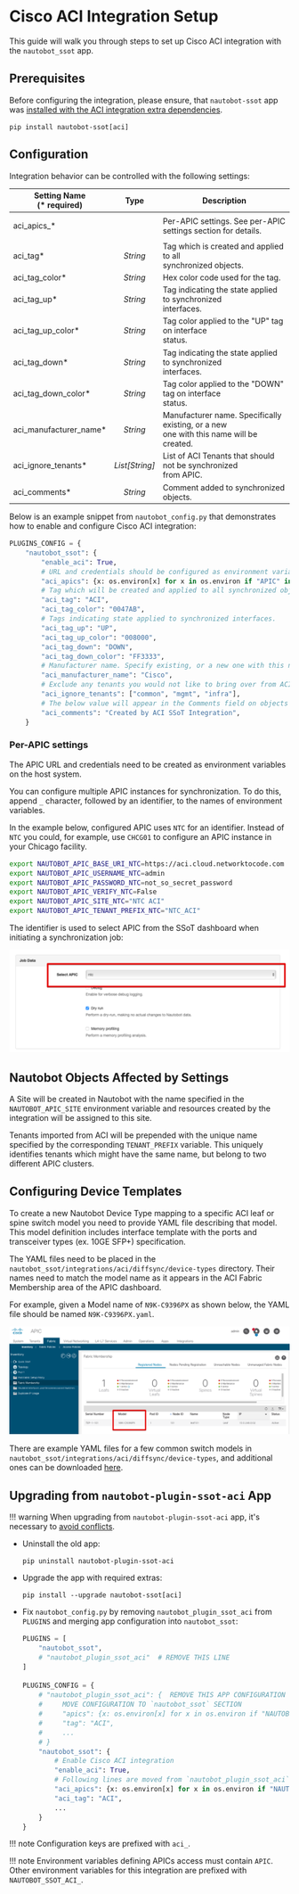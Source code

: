 # Cisco ACI Integration Setup

This guide will walk you through steps to set up Cisco ACI integration with the `nautobot_ssot` app.

## Prerequisites

Before configuring the integration, please ensure, that `nautobot-ssot` app was [installed with the ACI integration extra dependencies](../install.md#install-guide).

```shell
pip install nautobot-ssot[aci]
```

## Configuration

Integration behavior can be controlled with the following settings:

| Setting Name<br>(* required) | Type | Description |
|---|:---:|---|
| <p>aci_apics_*</p> |  | Per-APIC settings. See per-APIC settings section for details. |
| aci_tag* | _String_ | Tag which is created and applied to all <br>synchronized objects. |
| aci_tag_color* | _String_ | Hex color code used for the tag. |
| aci_tag_up* | _String_ | Tag indicating the state applied to synchronized <br>interfaces. |
| aci_tag_up_color* | _String_ | Tag color applied to the "UP" tag on interface <br>status. |
| aci_tag_down* | _String_ | Tag indicating the state applied to synchronized <br>interfaces. |
| aci_tag_down_color* | _String_ | Tag color applied to the "DOWN" tag on interface <br>status. |
| aci_manufacturer_name* | _String_ | Manufacturer name. Specifically existing, or a new <br>one with this name will be created. |
| aci_ignore_tenants* | _List[String]_ | List of ACI Tenants that should not be synchronized<br>from APIC. |
| aci_comments* | _String_ | Comment added to synchronized objects. |

Below is an example snippet from `nautobot_config.py` that demonstrates how to enable and configure Cisco ACI integration:

```python
PLUGINS_CONFIG = {
    "nautobot_ssot": {
        "enable_aci": True,
        # URL and credentials should be configured as environment variables on the host system
        "aci_apics": {x: os.environ[x] for x in os.environ if "APIC" in x},
        # Tag which will be created and applied to all synchronized objects.
        "aci_tag": "ACI",
        "aci_tag_color": "0047AB",
        # Tags indicating state applied to synchronized interfaces.
        "aci_tag_up": "UP",
        "aci_tag_up_color": "008000",
        "aci_tag_down": "DOWN",
        "aci_tag_down_color": "FF3333",
        # Manufacturer name. Specify existing, or a new one with this name will be created.
        "aci_manufacturer_name": "Cisco",
        # Exclude any tenants you would not like to bring over from ACI.
        "aci_ignore_tenants": ["common", "mgmt", "infra"],
        # The below value will appear in the Comments field on objects created in Nautobot
        "aci_comments": "Created by ACI SSoT Integration",
    }
```

### Per-APIC settings

The APIC URL and credentials need to be created as environment variables on the host system.

You can configure multiple APIC instances for synchronization. To do this, append `_` character, followed by an identifier, to the names of environment variables.

In the example below, configured APIC uses `NTC` for an identifier. Instead of `NTC` you could, for example, use `CHCG01` to configure an APIC instance in your Chicago facility.

```bash
export NAUTOBOT_APIC_BASE_URI_NTC=https://aci.cloud.networktocode.com
export NAUTOBOT_APIC_USERNAME_NTC=admin
export NAUTOBOT_APIC_PASSWORD_NTC=not_so_secret_password
export NAUTOBOT_APIC_VERIFY_NTC=False
export NAUTOBOT_APIC_SITE_NTC="NTC ACI"
export NAUTOBOT_APIC_TENANT_PREFIX_NTC="NTC_ACI"
```

The identifier is used to select APIC from the SSoT dashboard when initiating a synchronization job:

![image](../../images/aci-dashboard-apic.png)

## Nautobot Objects Affected by Settings

A Site will be created in Nautobot with the name specified in the `NAUTOBOT_APIC_SITE` environment variable and resources created by the integration will be assigned to this site.

Tenants imported from ACI will be prepended with the unique name specified by the corresponding `TENANT_PREFIX` variable. This uniquely identifies tenants which might have the same name, but belong to two different APIC clusters.

## Configuring Device Templates

To create a new Nautobot Device Type mapping to a specific ACI leaf or spine switch model you need to provide YAML file describing that model.  This model definition includes interface template with the ports and transceiver types (ex. 10GE SFP+) specification.

The YAML files need to be placed in the `nautobot_ssot/integrations/aci/diffsync/device-types` directory. Their names need to match the model name as it appears in the ACI  Fabric Membership area of the APIC dashboard.

For example, given a Model name of `N9K-C9396PX` as shown below, the YAML file should be named `N9K-C9396PX.yaml`.

![APIC Fabric Dashboard](../../images/aci-apic-fabric-dashboard.png)

There are example YAML files for a few common switch models in `nautobot_ssot/integrations/aci/diffsync/device-types`, and additional ones can be downloaded [here](https://github.com/netbox-community/devicetype-library/tree/master/device-types/Cisco).

## Upgrading from `nautobot-plugin-ssot-aci` App

!!! warning
    When upgrading from `nautobot-plugin-ssot-aci` app, it's necessary to [avoid conflicts](../upgrade.md#potential-apps-conflicts).

- Uninstall the old app:
    ```shell
    pip uninstall nautobot-plugin-ssot-aci
    ```
- Upgrade the app with required extras:
    ```shell
    pip install --upgrade nautobot-ssot[aci]
    ```
- Fix `nautobot_config.py` by removing `nautobot_plugin_ssot_aci` from `PLUGINS` and merging app configuration into `nautobot_ssot`:
    ```python
    PLUGINS = [
        "nautobot_ssot",
        # "nautobot_plugin_ssot_aci"  # REMOVE THIS LINE
    ]

    PLUGINS_CONFIG = {
        # "nautobot_plugin_ssot_aci": {  REMOVE THIS APP CONFIGURATION
        #     MOVE CONFIGURATION TO `nautobot_ssot` SECTION
        #     "apics": {x: os.environ[x] for x in os.environ if "NAUTOBOT_APIC" in x},
        #     "tag": "ACI",
        #     ...
        # }
        "nautobot_ssot": {
            # Enable Cisco ACI integration
            "enable_aci": True,
            # Following lines are moved from `nautobot_plugin_ssot_aci` and prefixed with `aci_`
            "aci_apics": {x: os.environ[x] for x in os.environ if "NAUTOBOT_APIC" in x},
            "aci_tag": "ACI",
            ...
        }
    }
    ```

!!! note
    Configuration keys are prefixed with `aci_`.

!!! note
    Environment variables defining APICs access must contain `APIC`.
    Other environment variables for this integration are prefixed with `NAUTOBOT_SSOT_ACI_`.
